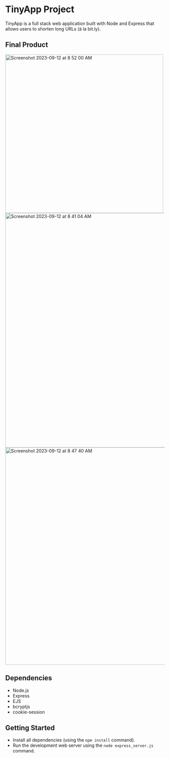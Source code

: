 # TinyApp Project

TinyApp is a full stack web application built with Node and Express that allows users to shorten long URLs (à la bit.ly).

## Final Product

<img width="499" alt="Screenshot 2023-09-12 at 8 52 00 AM" src="https://github.com/lma2023/tinyapp/assets/132856322/fbe7691d-0dc6-4ca2-8431-4cde6f84c603">


<img width="738" alt="Screenshot 2023-09-12 at 8 41 04 AM" src="https://github.com/lma2023/tinyapp/assets/132856322/5d06e899-a805-41a1-a65a-11f9f0487379">


<img width="684" alt="Screenshot 2023-09-12 at 8 47 40 AM" src="https://github.com/lma2023/tinyapp/assets/132856322/6d2a2ad0-89d3-408a-8818-a251df4eaad1">


## Dependencies

- Node.js
- Express
- EJS
- bcryptjs
- cookie-session

## Getting Started

- Install all dependencies (using the `npm install` command).
- Run the development web server using the `node express_server.js` command.



